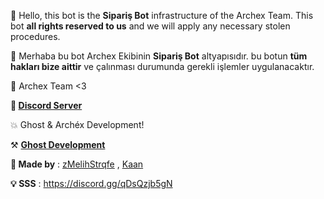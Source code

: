 :wave: Hello, this bot is the **Sipariş Bot** infrastructure of the Archex Team. This bot **all rights reserved to us** and we will apply any necessary stolen procedures.

:wave: Merhaba bu bot Archex Ekibinin **Sipariş Bot** altyapısıdır. bu botun **tüm hakları bize aittir** ve çalınması durumunda gerekli işlemler uygulanacaktır.

:wrench: Archex Team <3

**:mega: [Discord Server](https://discord.gg/qDsQzjb5gN)**

:boom: Ghost & Archéx Development!

⚒️ [**Ghost Development**](https://discord.gg/KMJCshWX4D)

**:wrench: Made by** : [zMelihStrqfe](https://youtube.com/c/zmelihstrqfe) ,
         [Kaan](https://www.youtube.com/channel/UC9HFT7vVnIgf_w9kr41OIuA)  
             
 **:bulb: SSS** : https://discord.gg/qDsQzjb5gN   
